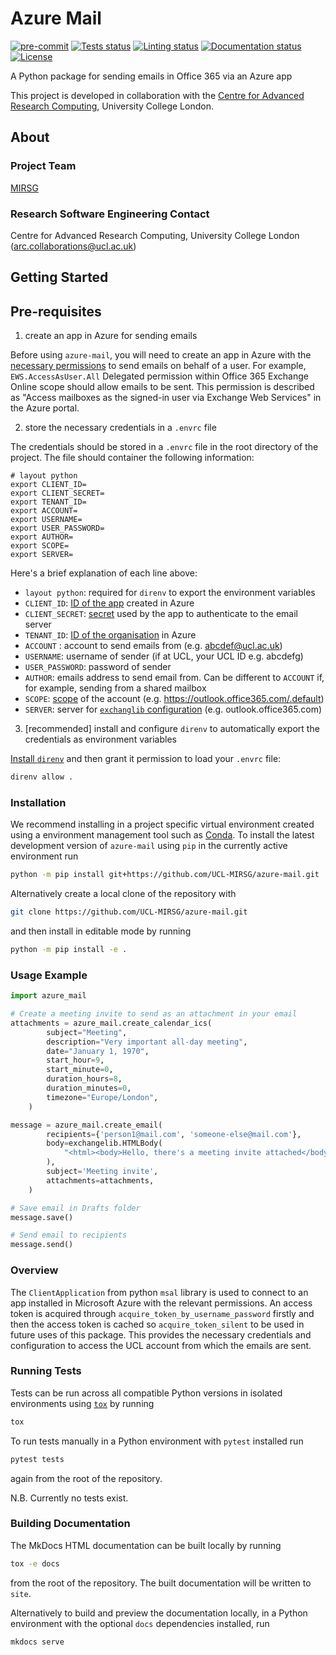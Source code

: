 # Azure Mail

[![pre-commit](https://img.shields.io/badge/pre--commit-enabled-brightgreen?logo=pre-commit&logoColor=white)](https://github.com/pre-commit/pre-commit)
[![Tests status][tests-badge]][tests-link]
[![Linting status][linting-badge]][linting-link]
[![Documentation status][documentation-badge]][documentation-link]
[![License][license-badge]](./LICENSE.md)

<!--
[![PyPI version][pypi-version]][pypi-link]
[![Conda-Forge][conda-badge]][conda-link]
[![PyPI platforms][pypi-platforms]][pypi-link]
-->

<!-- prettier-ignore-start -->
[tests-badge]:              https://github.com/UCL-MIRSG/azure-mail/actions/workflows/tests.yml/badge.svg
[tests-link]:               https://github.com/UCL-MIRSG/azure-mail/actions/workflows/tests.yml
[linting-badge]:            https://github.com/UCL-MIRSG/azure-mail/actions/workflows/linting.yml/badge.svg
[linting-link]:             https://github.com/UCL-MIRSG/azure-mail/actions/workflows/linting.yml
[documentation-badge]:      https://github.com/UCL-MIRSG/azure-mail/actions/workflows/docs.yml/badge.svg
[documentation-link]:       https://github.com/UCL-MIRSG/azure-mail/actions/workflows/docs.yml
[conda-badge]:              https://img.shields.io/conda/vn/conda-forge/azure-mail
[conda-link]:               https://github.com/conda-forge/azure-mail-feedstock
[pypi-link]:                https://pypi.org/project/azure-mail/
[pypi-platforms]:           https://img.shields.io/pypi/pyversions/azure-mail
[pypi-version]:             https://img.shields.io/pypi/v/azure-mail
[license-badge]:            https://img.shields.io/badge/License-MIT-yellow.svg
<!-- prettier-ignore-end -->

A Python package for sending emails in Office 365 via an Azure app

This project is developed in collaboration with the
[Centre for Advanced Research Computing](https://ucl.ac.uk/arc), University
College London.

## About

### Project Team

[MIRSG](https://www.ucl.ac.uk/advanced-research-computing/expertise/research-software-development/medical-imaging-research-software-group)

<!-- TODO: how do we have an array of collaborators ? -->

### Research Software Engineering Contact

Centre for Advanced Research Computing, University College London
([arc.collaborations@ucl.ac.uk](mailto:arc.collaborations@ucl.ac.uk))

## Getting Started

## Pre-requisites

1. create an app in Azure for sending emails

Before using `azure-mail`, you will need to create an app in Azure
with the [necessary permissions](https://ecederstrand.github.io/exchangelib/#impersonation-oauth-on-office-365) to send emails on behalf of a user. For example, `EWS.AccessAsUser.All` Delegated permission within Office 365 Exchange Online scope should allow emails to be sent. This permission is described as "Access mailboxes as the signed-in user via Exchange Web Services" in the Azure portal.

2. store the necessary credentials in a `.envrc` file

The credentials should be stored in a `.envrc` file in the root directory of the project. The file should container the following information:

```shell
# layout python
export CLIENT_ID=
export CLIENT_SECRET=
export TENANT_ID=
export ACCOUNT=
export USERNAME=
export USER_PASSWORD=
export AUTHOR=
export SCOPE=
export SERVER=
```

Here's a brief explanation of each line above:

- `layout python`: required for `direnv` to export the environment variables
- `CLIENT_ID`: [ID of the app](https://learn.microsoft.com/en-us/entra/identity-platform/msal-client-application-configuration#client-id) created in Azure
- `CLIENT_SECRET`: [secret](https://learn.microsoft.com/en-us/entra/identity-platform/msal-client-applications#secrets-and-their-importance-in-proving-identity) used by the app to authenticate to the email server
- `TENANT_ID`:
  [ID of the organisation](https://learn.microsoft.com/en-us/entra/fundamentals/how-to-find-tenant)
  in Azure
- `ACCOUNT` : account to send emails from (e.g. abcdef@ucl.ac.uk)
- `USERNAME`: username of sender (if at UCL, your UCL ID e.g. abcdefg)
- `USER_PASSWORD`: password of sender
- `AUTHOR`: emails address to send email from. Can be different to `ACCOUNT` if, for example, sending from a shared mailbox
- `SCOPE`: [scope](https://learn.microsoft.com/en-us/entra/identity-platform/scopes-oidc) of the account (e.g. https://outlook.office365.com/.default)
- `SERVER`: server for [`exchanglib` configuration](https://ecederstrand.github.io/exchangelib/exchangelib/configuration.html#exchangelib.configuration.Configuration) (e.g. outlook.office365.com)

3. [recommended] install and configure `direnv` to automatically export the credentials as environment variables

[Install `direnv`](https://direnv.net/docs/installation.html) and then grant it permission to load your `.envrc` file:

```bash
direnv allow .
```

### Installation

<!-- How to build or install the application. -->

We recommend installing in a project specific virtual environment created using
a environment management tool such as
[Conda](https://docs.conda.io/projects/conda/en/stable/). To install the latest
development version of `azure-mail` using `pip` in the currently active
environment run

```sh
python -m pip install git+https://github.com/UCL-MIRSG/azure-mail.git
```

Alternatively create a local clone of the repository with

```sh
git clone https://github.com/UCL-MIRSG/azure-mail.git
```

and then install in editable mode by running

```sh
python -m pip install -e .
```

### Usage Example

```python
import azure_mail

# Create a meeting invite to send as an attachment in your email
attachments = azure_mail.create_calendar_ics(
        subject="Meeting",
        description="Very important all-day meeting",
        date="January 1, 1970",
        start_hour=9,
        start_minute=0,
        duration_hours=8,
        duration_minutes=0,
        timezone="Europe/London",
    )

message = azure_mail.create_email(
        recipients={'person1@mail.com', 'someone-else@mail.com'},
        body=exchangelib.HTMLBody(
            "<html><body>Hello, there's a meeting invite attached</body></html>",
        ),
        subject='Meeting invite',
        attachments=attachments,
    )

# Save email in Drafts folder
message.save()

# Send email to recipients
message.send()
```

### Overview

The `ClientApplication` from python `msal` library is used to connect to
an app installed in Microsoft Azure with the relevant permissions. An access
token is acquired through `acquire_token_by_username_password` firstly and then the
access token is cached so `acquire_token_silent` to be used in future uses of this package.
This provides the necessary credentials and configuration to access the UCL account from which
the emails are sent.

### Running Tests

<!-- How to run tests on your local system. -->

Tests can be run across all compatible Python versions in isolated environments
using [`tox`](https://tox.wiki/en/latest/) by running

```sh
tox
```

To run tests manually in a Python environment with `pytest` installed run

```sh
pytest tests
```

again from the root of the repository.

N.B. Currently no tests exist.

### Building Documentation

The MkDocs HTML documentation can be built locally by running

```sh
tox -e docs
```

from the root of the repository. The built documentation will be written to
`site`.

Alternatively to build and preview the documentation locally, in a Python
environment with the optional `docs` dependencies installed, run

```sh
mkdocs serve
```
